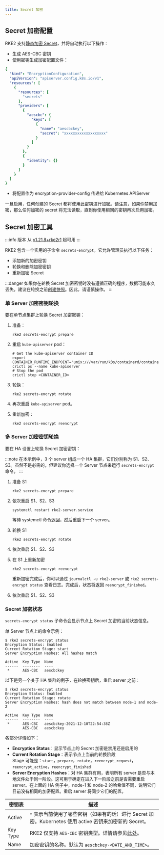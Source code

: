 ```yaml
---
title: Secret 加密
---
```


## Secret 加密配置

RKE2 支持[静态加密 Secret](https://kubernetes.io/docs/tasks/administer-cluster/encrypt-data/)，并将自动执行以下操作：

- 生成 AES-CBC 密钥
- 使用密钥生成加密配置文件：

```yaml
{
  "kind": "EncryptionConfiguration",
  "apiVersion": "apiserver.config.k8s.io/v1",
  "resources": [
    {
      "resources": [
        "secrets"
      ],
      "providers": [
        {
          "aescbc": {
            "keys": [
              {
                "name": "aescbckey",
                "secret": "xxxxxxxxxxxxxxxxxxx"
              }
            ]
          }
        },
        {
          "identity": {}
        }
      ]
    }
  ]
}
```

- 将配置作为 encryption-provider-config 传递给 Kubernetes APIServer

一旦启用，任何创建的 Secret 都将使用此密钥进行加密。请注意，如果你禁用加密，那么任何加密的 secret 将无法读取，直到你使用相同的密钥再次启用加密。

## Secret 加密工具

:::info 版本
从 [v1.21.8+rke2r1](https://github.com/rancher/rke2/releases/tag/v1.21.8%2Brke2r1) 起可用
:::

RKE2 包含一个实用的子命令 `secrets-encrypt`，它允许管理员执行以下任务：

- 添加新的加密密钥
- 轮换和删除加密密钥
- 重新加密 Secret

:::danger
如果你在轮换 Secret 加密密钥时没有遵循正确的程序，数据可能永久丢失。建议在轮换之前[创建快照](../datastore/backup_restore.md)。因此，请谨慎操作。
:::

### 单 Server 加密密钥轮换

要在单节点集群上轮换 Secret 加密密钥：

1. 准备：

   ```
   rke2 secrets-encrypt prepare
   ```

2. 重启 `kube-apiserver` pod：

   ```
   # Get the kube-apiserver container ID
   export CONTAINER_RUNTIME_ENDPOINT="unix:///var/run/k3s/containerd/containerd.sock"
   crictl ps --name kube-apiserver
   # Stop the pod
   crictl stop <CONTAINER_ID>
   ```

3. 轮换：

   ```
   rke2 secrets-encrypt rotate
   ```

4. 再次重启 `kube-apiserver` pod。
5. 重新加密：

   ```
   rke2 secrets-encrypt reencrypt
   ```


### 多 Server 加密密钥轮换
要在 HA 设置上轮换 Secret 加密密钥：

:::note
在本示例中，3 个 server 组成一个 HA 集群，它们分别称为 S1、S2、S3。虽然不是必需的，但建议你选择一个 Server 节点来运行 `secrets-encrypt` 命令。
:::

1. 准备 S1

   ```
   rke2 secrets-encrypt prepare
   ```

2. 依次重启 S1、S2、S3
   ```
   systemctl restart rke2-server.service
   ```
   等待 systemctl 命令返回，然后重启下一个 server。

3. 轮换 S1

   ```
   rke2 secrets-encrypt rotate
   ```

4. 依次重启 S1、S2、S3

5. 在 S1 上重新加密

   ```
   rke2 secrets-encrypt reencrypt
   ```
   重新加密完成后，你可以通过 `journalctl -u rke2-server` 或 `rke2 secrets-encrypt status` 查看日志。完成后，状态将返回 `reencrypt_finished`。

6. 依次重启 S1、S2、S3

### Secret 加密状态
`secrets-encrypt status` 子命令会显示节点上 Secret 加密的当前状态信息。

单 Server 节点上的命令示例：
```
$ rke2 secrets-encrypt status
Encryption Status: Enabled
Current Rotation Stage: start
Server Encryption Hashes: All hashes match

Active  Key Type  Name
------  --------  ----
 *      AES-CBC   aescbckey

```

以下是另一个关于 HA 集群的例子，在轮换密钥后，重启 server 之前：
```
$ rke2 secrets-encrypt status
Encryption Status: Enabled
Current Rotation Stage: rotate
Server Encryption Hashes: hash does not match between node-1 and node-2

Active  Key Type  Name
------  --------  ----
 *      AES-CBC   aescbckey-2021-12-10T22:54:38Z
        AES-CBC   aescbckey

```

各部分详情如下：

- __Encryption Status__：显示节点上的 Secret 加密是禁用还是启用的
- __Current Rotation Stage__：表示节点上当前的轮换阶段  
   Stage 可能是：`start`，`prepare`，`rotate`，`reencrypt_request`，`reencrypt_active`，`reencrypt_finished`
- __Server Encryption Hashes__：对 HA 集群有用，表明所有 server 是否与本地文件处于同一阶段。这可用于确定在进入下一阶段之前是否需要重启 server。在上面的 HA 例子中，node-1 和 node-2 的哈希值不同，说明它们目前没有相同的加密配置。重启 server 将同步它们的配置。

| 密钥表 | 描述 |
| -------- | ----------- |
| Active | `*` 表示当前使用了哪些密钥（如果有的话）进行 Secret 加密。Kubernetes 使用 active 密钥来加密新的 Secret。 |
| Key Type | RKE2 仅支持 `AES-CBC` 密钥类型。详情请参见[此处](https://kubernetes.io/docs/tasks/administer-cluster/encrypt-data/#providers)。 |
| Name | 加密密钥的名称。默认为 `aescbckey-<DATE_AND_TIME>`。 |
